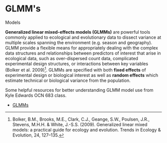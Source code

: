 # GLMM's
Models

**Generalized linear mixed-effects models (GLMMs)** are powerful tools commonly applied to ecological and evolutionary data to dissect variance at multiple scales spanning the environment (e.g. season and geography). GLMM provide a flexible means for appropriately dealing with the complex data structures and relationships between predictors of interest that arise in ecological data, such as over-dispersed count data, complicated experimental design structures, or interactions between key variables (Bolker et al. 2009)[^2]. GLMMs are specified with both **fixed effects** of experimental design or biological interest as well as **random effects** which estimate technical or biological variance from the population. 

Some helpful resources for better understanding GLMM model use from Kyle Edwards OCN 683 class.
- [GLMMs](https://drive.google.com/drive/folders/1XAqXcMc1tN0aP6UILE_L68-uhpC6F1Xg?usp=sharing)

[^2]: Bolker, B.M., Brooks, M.E., Clark, C.J., Geange, S.W., Poulsen, J.R., Stevens, M.H.H. & White, J.-S.S. (2009). Generalized linear mixed models: a practical guide for ecology and evolution. Trends in Ecology & Evolution, 24, 127–135.